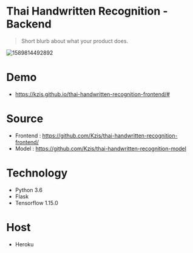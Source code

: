 # Thai Handwritten Recognition - Backend
> Short blurb about what your product does.

![1589814492892](https://user-images.githubusercontent.com/25294734/82229109-342eb400-9954-11ea-8b0f-8e15b5ab6d3e.gif)

# Demo
- https://kzis.github.io/thai-handwritten-recognition-frontend/#

# Source
- Frontend : https://github.com/Kzis/thai-handwritten-recognition-frontend/
- Model : https://github.com/Kzis/thai-handwritten-recognition-model

# Technology
- Python 3.6
- Flask
- Tensorflow 1.15.0

# Host
- Heroku



 
